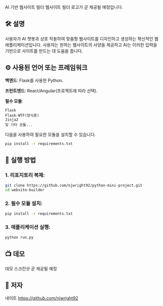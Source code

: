 AI 기반 웹사이트 빌더
웹사이트 빌더 로고가 곧 제공될 예정입니다.


## 🛠️ 설명

사용자가 AI 챗봇과 상호 작용하여 맞춤형 웹사이트를 디자인하고 생성하는 혁신적인 웹 애플리케이션입니다. 사용자는 원하는 웹사이트의 사양을 제공하고 AI는 이러한 입력을 기반으로 사이트를 만드는 데 도움을 줍니다.

## ⚙️ 사용된 언어 또는 프레임워크

**백엔드**: Flask를 사용한 Python.

**프런트엔드**: React/Angular(프로젝트에 따라 선택).

**필수 모듈**:

    Flask
    Flask-WTF(양식용)
    Jinja2
    및 기타 모듈...

 다음을 사용하여 필요한 모듈을 설치할 수 있습니다.

```bash
pip install -r requirements.txt
```

## 🌟 실행 방법

### 1. 리포지토리 복제:

```bash
git clone https://github.com/njwright92/python-mini-project.git
cd website-builder
```

### 2. 필수 모듈 설치:

```bash
pip install -r requirements.txt
```

### 3. 애플리케이션 실행:
```bash
python run.py
```

## 📺 데모

데모 스크린샷
곧 제공될 예정


## 🤖 저자

네이트 https://github.com/njwright92
